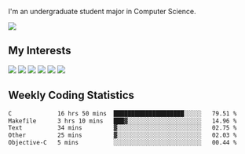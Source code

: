 I'm an undergraduate student major in Computer Science.

![](https://github-readme-stats.vercel.app/api?username=littzhch&theme=radical)

## My Interests

![](https://img.shields.io/badge/Python-3776AB?style=flat&labelColor=FFD43B&logoColor=3776AB&logo=python)
![](https://img.shields.io/badge/C-00599C?style=flat&labelColor=01427d&logoColor=6295cb&logo=c)
![](https://img.shields.io/badge/Rust-ffffff?style=flat&labelColor=ffffff&logoColor=000000&logo=rust)
![](https://img.shields.io/badge/LaTeX-008080?style=flat&labelColor=eeece5&logoColor=008080&logo=latex)
![](https://img.shields.io/badge/OpenGL-5487b2?style=flat&labelColor=ffffff&logoColor=5487b2&logo=opengl)
![](https://img.shields.io/badge/archlinux-1793d1?style=flat&labelColor=333333&logoColor=1793d1&logo=archlinux)

## Weekly Coding Statistics
<!--START_SECTION:waka-->

```txt
C             16 hrs 50 mins  ████████████████████░░░░░   79.51 %
Makefile      3 hrs 10 mins   ███▓░░░░░░░░░░░░░░░░░░░░░   14.96 %
Text          34 mins         ▓░░░░░░░░░░░░░░░░░░░░░░░░   02.75 %
Other         25 mins         ▓░░░░░░░░░░░░░░░░░░░░░░░░   02.03 %
Objective-C   5 mins          ░░░░░░░░░░░░░░░░░░░░░░░░░   00.44 %
```

<!--END_SECTION:waka-->
